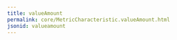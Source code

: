 ```yaml
---
title: valueAmount
permalink: core/MetricCharacteristic.valueAmount.html
jsonid: valueamount
---
```

